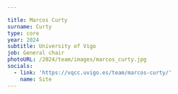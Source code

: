 ```yaml
---

title: Marcos Curty
surname: Curty
type: core
year: 2024
subtitle: University of Vigo
job: General chair
photoURL: /2024/team/images/marcos_curty.jpg
socials:
  - link: 'https://vqcc.uvigo.es/team/marcos-curty/'
    name: Site
---
```

